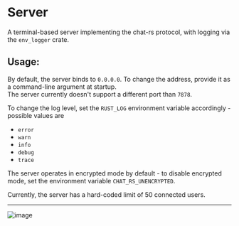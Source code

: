 # Server
A terminal-based server implementing the chat-rs protocol, with logging via the `env_logger` crate.

## Usage:
By default, the server binds to `0.0.0.0`. To change the address, provide it as a command-line argument at startup.  
The server currently doesn't support a different port than `7878`.

To change the log level, set the `RUST_LOG` environment variable accordingly - possible values are
* `error`
* `warn`
* `info`
* `debug`
* `trace`

The server operates in encrypted mode by default - to disable encrypted mode, set the environment variable `CHAT_RS_UNENCRYPTED`.

Currently, the server has a hard-coded limit of 50 connected users.

---
![image](https://user-images.githubusercontent.com/33005025/152642207-1be3552e-f2ff-4054-a3ed-4a0115faa59b.png)
